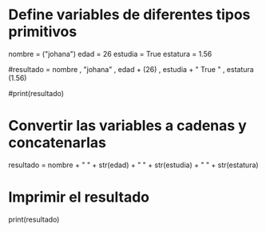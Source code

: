
# Define variables de diferentes tipos primitivos

nombre = ("johana")
edad = 26
estudia = True
estatura = 1.56

#resultado = nombre ,  "johana" , edad + (26) , estudia + " True " , estatura  (1.56)

#print(resultado)


# Convertir las variables a cadenas y concatenarlas
resultado = nombre + " " + str(edad) + " "  + str(estudia) + " "  + str(estatura)

# Imprimir el resultado
print(resultado)